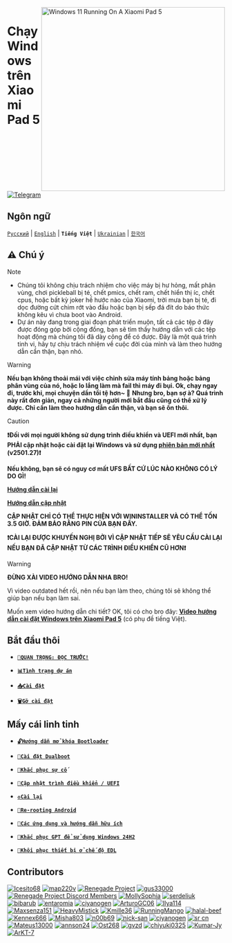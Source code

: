 <img align="right" src="https://raw.githubusercontent.com/erdilS/Port-Windows-11-Xiaomi-Pad-5/main/nabu.png" width="425" alt="Windows 11 Running On A Xiaomi Pad 5">

# Chạy Windows trên Xiaomi Pad 5

[![Telegram](https://img.shields.io/badge/Chat-Telegram-brightgreen.svg?logo=telegram&style=flat-square)](https://t.me/nabuwoa)

## Ngôn ngữ 
[```Русский```](/guide/Russian/README-RU.md) | [```English```](/README.md) | **```Tiếng Việt```** | [```Ukrainian```](/guide/Ukrainian/README-uk.md) | [```한국어```](/guide/Korean/README-KO.md)

## ⚠️ Chú ý
> [!NOTE]
> - Chúng tôi không chịu trách nhiệm cho việc máy bị hư hỏng, mất phân vùng, chơi pickleball bị té, chết pmics, chết ram, chết hiển thị íc, chết cpus, hoặc bất kỳ joker hề hước nào của Xiaomi, trời mưa bạn bị té, đi dọc đường cứt chim rớt vào đầu hoặc bạn bị sếp đá đít do báo thức không kêu vì chưa boot vào Android.
> - Dự án này đang trong giai đoạn phát triển muộn, tất cả các tệp ở đây được đóng góp bởi cộng đồng, bạn sẽ tìm thấy hướng dẫn với các tệp hoạt động mà chúng tôi đã dày công để có được. Đây là một quá trình tinh vi, hãy tự chịu trách nhiệm về cuộc đời của mình và làm theo hướng dẫn cẩn thận, bạn nhó.

> [!WARNING]
> **Nếu bạn không thoải mái với việc chỉnh sửa máy tính bảng hoặc bảng phân vùng của nó, hoặc lo lắng làm mà fail thì máy đi bụi. Ok, chạy ngay đi, trước khi, mọi chuyện dần tồi tệ hơn~ 🎵**
> **Nhưng bro, bạn sợ à? Quá trình này rất đơn giản, ngay cả những người mới bắt đầu cũng có thể xử lý được. Chỉ cần làm theo hướng dẫn cẩn thận, và bạn sẽ ổn thôi.**

> [!CAUTION]
> **❗Đối với mọi người không sử dụng trình điều khiển và UEFI mới nhất, bạn PHẢI cập nhật hoặc cài đặt lại Windows và sử dụng [phiên bản mới nhất](https://github.com/erdilS/Port-Windows-11-Xiaomi-Pad-5/releases/tag/Drivers) (v2501.27)❗**
>
> **Nếu không, bạn sẽ có nguy cơ mất UFS BẤT CỨ LÚC NÀO KHÔNG CÓ LÝ DO GÌ!**
>
> [**Hướng dẫn cài lại**](https://github.com/erdilS/Port-Windows-11-Xiaomi-Pad-5/blob/main/reinstall-vi.md)
>
> [**Hướng dẫn cập nhật**](https://github.com/Kumar-Jy/Windows-in-NABU-Without-PC/blob/main/guide/DriverUpdate.md)
>
> **CẬP NHẬT CHỈ CÓ THỂ THỰC HIỆN VỚI WININSTALLER VÀ CÓ THỂ TỐN 3.5 GIỜ. ĐẢM BẢO RẰNG PIN CỦA BẠN ĐẦY.**
>
>
> **❗️CÀI LẠI ĐƯỢC KHUYẾN NGHỊ BỞI VÌ CẬP NHẬT TIẾP SẼ YÊU CẦU CÀI LẠI NẾU BẠN ĐÃ CẬP NHẬT TỪ CÁC TRÌNH ĐIỀU KHIỂN CŨ HƠN❗️**


> [!WARNING]
> **ĐỪNG XÀI VIDEO HƯỚNG DẪN NHA BRO!**
> 
> Vì video outdated hết rồi, nên nếu bạn làm theo, chúng tôi sẽ không thể giúp bạn nếu bạn làm sai.
>
> Muốn xem video hướng dẫn chi tiết? OK, tôi có cho bro đây: [**Video hướng dẫn cài đặt Windows trên Xiaomi Pad 5**](https://www.youtube.com/watch?v=dQw4w9WgXcQ) (có phụ đề tiếng Việt).


## Bắt đầu thôi

- [**```📖QUAN TRỌNG: ĐỌC TRƯỚC!```**](important.md)

- [**`📊Tình trạng dự án`**](status.md)

- [**`📥Cài đặt`**](installation-selection-vi.md)

- [**`🗑️Gỡ cài đặt`**](uninstall-vi.md)


## Mấy cái linh tinh

- [**`🔓Hướng dẫn mở khóa Bootloader`**](unlock-bootloader-vi.md)

- [**`🔀Cài đặt Dualboot`**](dualboot-selection2-vi.md)

- [**`🔧Khắc phục sự cố`**](troubleshooting-vi.md)

- [**`🔄Cập nhật trình điều khiển / UEFI`**](update-vi.md)

- [**`♻️Cài lại`**](reinstall-vi.md)

- [**`📱Re-rooting Android`**](Re-rooting-vi.md)

- [**`📂Các ứng dụng và hướng dẫn hữu ích`**](Additional-materials-vi.md)

- [**`🔧Khắc phục GPT để sử dụng Windows 24H2`**](fix-gpt-vi.md)

- [**`🧱Khôi phục thiết bị ở chế độ EDL`**](edl.md)



## Contributors
[<img alt="Icesito68" src="https://images.weserv.nl/?url=https://avatars.githubusercontent.com/u/113939920?v=4&w=45&fit=cover&mask=circle&maxage=7d" />](https://github.com/Icesito68)
[<img alt="map220v" src="https://images.weserv.nl/?url=https://avatars.githubusercontent.com/u/14368485?v=4&w=45&fit=cover&mask=circle&maxage=7d" />](https://github.com/map220v)
[<img alt="Renegade Project" src="https://images.weserv.nl/?url=https://avatars.githubusercontent.com/u/63859504?s=200&v=4&w=45&fit=cover&mask=circle&maxage=7d" />](https://github.com/edk2-porting)
[<img alt="gus33000" src="https://images.weserv.nl/?url=https://avatars.githubusercontent.com/u/3755345?v=4&w=45&fit=cover&mask=circle&maxage=7d" />](https://github.com/gus33000)
[<img alt="Renegade Project Discord Members" src="https://images.weserv.nl/?url=https://cdn.discordapp.com/icons/736563593058713690/68f67bfddf4390b11effc99917b16338.webp?size=256&w=45&fit=cover&mask=circle&maxage=7d" />](https://discord.gg/XXBWfag)
[<img alt="MollySophia" src="https://images.weserv.nl/?url=https://avatars.githubusercontent.com/u/20746884?v=4&w=45&fit=cover&mask=circle&maxage=7d" />](https://github.com/MollySophia)
[<img alt="serdeliuk" src="https://images.weserv.nl/?url=https://avatars.githubusercontent.com/u/38280618?v=4&w=45&fit=cover&mask=circle&maxage=7d" />](https://github.com/serdeliuk)
[<img alt="bibarub" src="https://images.weserv.nl/?url=https://avatars.githubusercontent.com/u/73599925?v=4&w=45&fit=cover&mask=circle&maxage=7d" />](https://github.com/bibarub)
[<img alt="entaromia" src="https://images.weserv.nl/?url=https://avatars.githubusercontent.com/u/30384045?v=4&w=45&fit=cover&mask=circle&maxage=7d" />](https://github.com/entaromia)
[<img alt="ciyanogen" src="https://images.weserv.nl/?url=https://avatars.githubusercontent.com/u/29534488?v=4&w=45&fit=cover&mask=circle&maxage=7d" />](https://github.com/ciyanogen)
[<img alt="ArturoGC06" src="https://images.weserv.nl/?url=https://avatars.githubusercontent.com/u/76574534?v=4&w=45&fit=cover&mask=circle&maxage=7d" />](https://github.com/ArturoGC06)
[<img alt="Ilya114" src="https://images.weserv.nl/?url=https://avatars.githubusercontent.com/u/93242944?v=4&w=45&fit=cover&mask=circle&maxage=7d" />](https://github.com/Ilya114)
[<img alt="Maxsenza151" src="https://images.weserv.nl/?url=https://avatars.githubusercontent.com/u/93602290?v=4&w=45&fit=cover&mask=circle&maxage=7d" />](https://github.com/Maxsenza151)
[<img alt="HeavyMistick" src="https://images.weserv.nl/?url=https://avatars.githubusercontent.com/u/94836779?v=4&w=45&fit=cover&mask=circle&maxage=7d" />](https://github.com/HeavyMistick)
[<img alt="Kmille36" src="https://images.weserv.nl/?url=https://avatars.githubusercontent.com/u/58414694?v=4&w=45&fit=cover&mask=circle&maxage=7d" />](https://github.com/Kmille36)
[<img alt="RunningMango" src="https://images.weserv.nl/?url=https://avatars.githubusercontent.com/u/36758157?v=4&w=45&fit=cover&mask=circle&maxage=7d" />](https://github.com/RunningMango)
[<img alt="halal-beef" src="https://images.weserv.nl/?url=https://avatars.githubusercontent.com/u/78730004?v=4&w=45&fit=cover&mask=circle&maxage=7d" />](https://github.com/halal-beef)
[<img alt="Kennex666" src="https://images.weserv.nl/?url=https://avatars.githubusercontent.com/u/55269418?v=4&w=45&fit=cover&mask=circle&maxage=7d" />](https://github.com/kennex666)
[<img alt="Misha803" src="https://images.weserv.nl/?url=https://avatars.githubusercontent.com/u/118528504?v=4&w=45&fit=cover&mask=circle&maxage=7d" />](https://github.com/Misha803)
[<img alt="n00b69" src="https://images.weserv.nl/?url=https://avatars.githubusercontent.com/u/83274506?v=4&w=45&fit=cover&mask=circle&maxage=7d" />](https://github.com/n00b69)
[<img alt="nick-san" src="https://images.weserv.nl/?url=https://avatars.githubusercontent.com/u/45539267?v=4&w=45&fit=cover&mask=circle&maxage=7d" />](https://github.com/nick-san)
[<img alt="ciyanogen" src="https://images.weserv.nl/?url=https://avatars.githubusercontent.com/u/84897942?v=4&w=45&fit=cover&mask=circle&maxage=7d" />](https://github.com/ciyanogen)
[<img alt="sr cn" src="https://images.weserv.nl/?url=https://avatars.githubusercontent.com/u/161332426?v=4&w=45&fit=cover&mask=circle&maxage=7d" />](https://github.com/srxcm)
[<img alt="Mateus13000" src="https://images.weserv.nl/?url=https://avatars.githubusercontent.com/u/38146322?v=4&w=45&fit=cover&mask=circle&maxage=7d" />](https://github.com/Mateus13000)
[<img alt="annson24" src="https://images.weserv.nl/?url=https://avatars.githubusercontent.com/u/8401837?v=4&w=45&fit=cover&mask=circle&maxage=7d" />](https://github.com/annson24)
[<img alt="Ost268" src="https://images.weserv.nl/?url=https://avatars.githubusercontent.com/u/99175924?s=96&v=4&w=45&fit=cover&mask=circle&maxage=7d" />](https://github.com/galaxysollector)
[<img alt="gvzd" src="https://i.ibb.co/VxsvNZ6/Ellipse-1.png" />](https://https://github.com/gvzd)
[<img alt="chiyuki0325" src="https://images.weserv.nl/?url=https://avatars.githubusercontent.com/u/73830635?s=96&v=4&w=45&fit=cover&mask=circle&maxage=7d" />](https://github.com/chiyuki0325)
[<img alt="Kumar-Jy" src="https://images.weserv.nl/?url=https://avatars.githubusercontent.com/u/20044626?v=4&w=45&fit=cover&mask=circle&maxage=7d" />](https://github.com/Kumar-Jy)
[<img alt="ArKT-7" src="https://images.weserv.nl/?url=https://avatars.githubusercontent.com/u/157277855?v=4&w=45&fit=cover&mask=circle&maxage=7d" />](https://github.com/ArKT-7)
